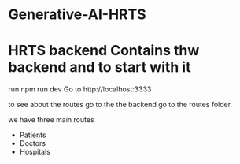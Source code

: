 # Generative-AI-HRTS
# HRTS backend Contains thw backend and to start with it

run npm run dev
Go to http://localhost:3333

to see about the routes go to the the backend go to the routes folder.

we have three main routes 
- Patients
- Doctors
- Hospitals
